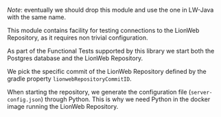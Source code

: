 *Note*: eventually we should drop this module and use the one in LW-Java with the same name.

This module contains facility for testing connections to the LionWeb Repository, as it requires non trivial configuration.

As part of the Functional Tests supported by this library we start both the Postgres database and the LionWeb Repository.

We pick the specific commit of the LionWeb Repository defined by the gradle property `lionwebRepositoryCommitID`.

When starting the repository, we generate the configuration file (`server-config.json`) through Python. This is why we need Python in the docker image running the LionWeb Repository.